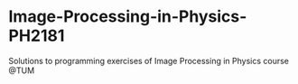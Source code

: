 # Image-Processing-in-Physics-PH2181
Solutions to programming exercises of Image Processing in Physics course @TUM
